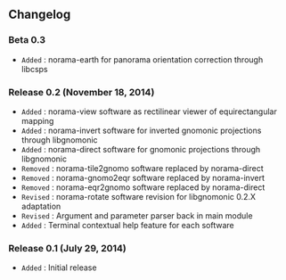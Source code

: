 ## Changelog

### Beta 0.3

- `Added` : norama-earth for panorama orientation correction through libcsps

### Release 0.2 (November 18, 2014)

- `Added` : norama-view software as rectilinear viewer of equirectangular mapping
- `Added` : norama-invert software for inverted gnomonic projections through libgnomonic
- `Added` : norama-direct software for gnomonic projections through libgnomonic
- `Removed` : norama-tile2gnomo software replaced by norama-direct
- `Removed` : norama-gnomo2eqr software replaced by norama-invert
- `Removed` : norama-eqr2gnomo software replaced by norama-direct
- `Revised` : norama-rotate software revision for libgnomonic 0.2.X adaptation
- `Revised` : Argument and parameter parser back in main module
- `Added` : Terminal contextual help feature for each software

### Release 0.1 (July 29, 2014)

- `Added` : Initial release
